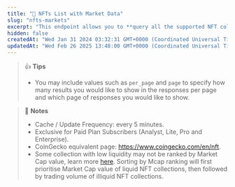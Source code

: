 ```yaml
---
title: "💼 NFTs List with Market Data"
slug: "nfts-markets"
excerpt: "This endpoint allows you to **query all the supported NFT collections with floor price, market cap, volume and market related data on CoinGecko**"
hidden: false
createdAt: "Wed Jan 31 2024 03:32:31 GMT+0000 (Coordinated Universal Time)"
updatedAt: "Wed Feb 26 2025 13:48:00 GMT+0000 (Coordinated Universal Time)"
---
```

> 👍 **Tips**
> 
> - You may include values such as `per_page` and `page` to specify how many results you would like to show in the responses per page and which page of responses you would like to show.

> 📘 **Notes**
> 
> - Cache / Update Frequency: every 5 minutes.
> - Exclusive for Paid Plan Subscribers (Analyst, Lite, Pro and Enterprise).
> - CoinGecko equivalent page: <https://www.coingecko.com/en/nft>.
> - Some collection with low liquidity may not be ranked by Market Cap value, learn more [here](https://support.coingecko.com/hc/en-us/articles/37226121227545-What-is-NFT-Market-Cap). Sorting by Mcap ranking will first prioritise Market Cap value of liquid NFT collections, then followed by trading volume of illiquid NFT collections.
